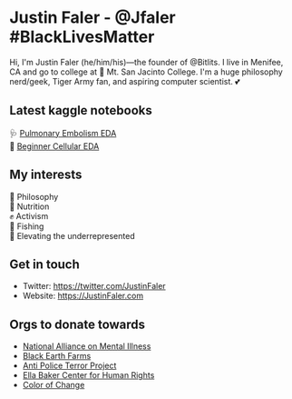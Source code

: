 # Justin Faler - @Jfaler #BlackLivesMatter
Hi, I'm Justin Faler (he/him/his)—the founder of @Bitlits. I live in Menifee, CA and go to college at 🦅 Mt. San Jacinto College. I'm a huge philosophy nerd/geek, Tiger Army fan, and aspiring computer scientist. 💕

## Latest kaggle notebooks
🩺 [Pulmonary Embolism EDA](https://www.kaggle.com/immune/pulmonary-embolism-eda)<br>
🧬 [Beginner Cellular EDA](https://www.kaggle.com/immune/beginner-cellular-eda)

## My interests
🧙 Philosophy<br>
🍎 Nutrition<br>
✊ Activism<br>
🎣 Fishing<br>
🚀 Elevating the underrepresented

## Get in touch
- Twitter: https://twitter.com/JustinFaler
- Website: https://JustinFaler.com

## Orgs to donate towards
- [National Alliance on Mental Illness](https://www.nami.org/About-NAMI/Donate-to-NAMI)
- [Black Earth Farms](https://www.blackearthfarms.com/)
- [Anti Police Terror Project](https://www.antipoliceterrorproject.org/)
- [Ella Baker Center for Human Rights](https://ellabakercenter.org/)
- [Color of Change](https://colorofchange.org/)

